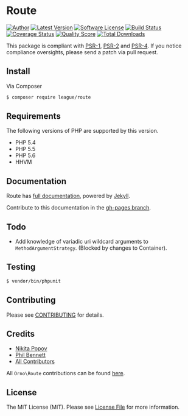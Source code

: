 # Route

[![Author](http://img.shields.io/badge/author-@philipobenito-blue.svg?style=flat-square)](https://twitter.com/philipobenito)
[![Latest Version](https://img.shields.io/github/release/thephpleague/route.svg?style=flat-square)](https://github.com/thephpleague/route/releases)
[![Software License](https://img.shields.io/badge/license-MIT-brightgreen.svg?style=flat-square)](LICENSE)
[![Build Status](https://img.shields.io/travis/thephpleague/route/master.svg?style=flat-square)](https://travis-ci.org/thephpleague/route)
[![Coverage Status](https://img.shields.io/scrutinizer/coverage/g/thephpleague/route.svg?style=flat-square)](https://scrutinizer-ci.com/g/thephpleague/route/code-structure)
[![Quality Score](https://img.shields.io/scrutinizer/g/thephpleague/route.svg?style=flat-square)](https://scrutinizer-ci.com/g/thephpleague/route)
[![Total Downloads](https://img.shields.io/packagist/dt/league/route.svg?style=flat-square)](https://packagist.org/packages/league/route)

This package is compliant with [PSR-1], [PSR-2] and [PSR-4]. If you notice compliance oversights,
please send a patch via pull request.

[PSR-1]: https://github.com/php-fig/fig-standards/blob/master/accepted/PSR-1-basic-coding-standard.md
[PSR-2]: https://github.com/php-fig/fig-standards/blob/master/accepted/PSR-2-coding-style-guide.md
[PSR-4]: https://github.com/php-fig/fig-standards/blob/master/accepted/PSR-4-autoloader.md

## Install

Via Composer

``` bash
$ composer require league/route
```

## Requirements

The following versions of PHP are supported by this version.

* PHP 5.4
* PHP 5.5
* PHP 5.6
* HHVM

## Documentation

Route has [full documentation](http://route.thephpleague.com), powered by [Jekyll](http://jekyllrb.com/).

Contribute to this documentation in the [gh-pages branch](https://github.com/thephpleague/route/tree/gh-pages/).

## Todo

- Add knowledge of variadic uri wildcard arguments to `MethodArgumentStrategy`. (Blocked by changes to Container).

## Testing

``` bash
$ vendor/bin/phpunit
```

## Contributing

Please see [CONTRIBUTING](https://github.com/thephpleague/route/blob/master/CONTRIBUTING.md) for details.

## Credits

- [Nikita Popov](https://github.com/nikic)
- [Phil Bennett](https://github.com/philipobenito)
- [All Contributors](https://github.com/thephpleague/route/contributors)

All `Orno\Route` contributions can be found [here](https://github.com/orno/route/graphs/contributors).

## License

The MIT License (MIT). Please see [License File](https://github.com/thephpleague/route/blob/master/LICENSE.md) for more information.
